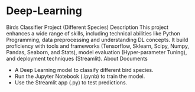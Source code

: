 # Deep-Learning
Birds Classifier Project (Different Species)
Description
This project enhances a wide range of skills, including technical abilities like Python Programming, data preprocessing and understanding DL concepts. It build proficiency with tools and frameworks (Tensorflow, Sklearn, Scipy, Numpy, Pandas, Seaborn, and Stats), model evaluation (Hyper-parameter Tuning), and deployment techniques (Streamlit).
About Documents
- A Deep Learning model to classify different bird species.
- Run the Jupyter Notebook (.ipynb) to train the model.
- Use the Streamlit app (.py) to test predictions.
